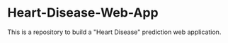 # Heart-Disease-Web-App
This is a repository to build a "Heart Disease" prediction web application.
